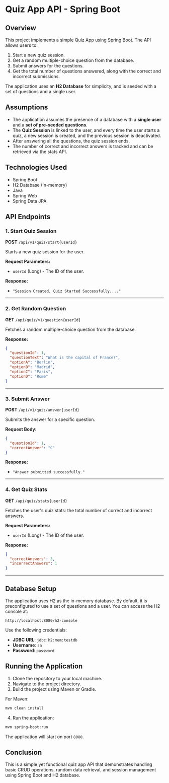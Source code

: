 
# Quiz App API - Spring Boot

## Overview

This project implements a simple Quiz App using Spring Boot. The API allows users to:

1. Start a new quiz session.
2. Get a random multiple-choice question from the database.
3. Submit answers for the questions.
4. Get the total number of questions answered, along with the correct and incorrect submissions.

The application uses an **H2 Database** for simplicity, and is seeded with a set of questions and a single user.

## Assumptions

- The application assumes the presence of a database with a **single user** and a **set of pre-seeded questions**.
- The **Quiz Session** is linked to the user, and every time the user starts a quiz, a new session is created, and the previous session is deactivated.
- After answering all the questions, the quiz session ends.
- The number of correct and incorrect answers is tracked and can be retrieved via the stats API.

## Technologies Used

- Spring Boot
- H2 Database (In-memory)
- Java
- Spring Web
- Spring Data JPA

## API Endpoints

### 1. Start Quiz Session

**POST** `/api/v1/quiz/start{userId}`

Starts a new quiz session for the user.

**Request Parameters:**

- `userId` (Long) - The ID of the user.

**Response:**

- `"Session Created, Quiz Started Successfully...."`

---

### 2. Get Random Question

**GET** `/api/quiz/v1/question{userId}`

Fetches a random multiple-choice question from the database.

**Response:**

```json
{
  "questionId": 1,
  "questionText": "What is the capital of France?",
  "optionA": "Berlin",
  "optionB": "Madrid",
  "optionC": "Paris",
  "optionD": "Rome"
}
```

---

### 3. Submit Answer

**POST** `/api/v1/quiz/answer{userId}`

Submits the answer for a specific question.

**Request Body:**

```json
{
  "questionId": 1,
  "correctAnswer": "C"
}
```

**Response:**

- `"Answer submitted successfully."`

---

### 4. Get Quiz Stats

**GET** `/api/quiz/stats{userId}`

Fetches the user's quiz stats: the total number of correct and incorrect answers.

**Request Parameters:**

- `userId` (Long) - The ID of the user.

**Response:**

```json
{
  "correctAnswers": 3,
  "incorrectAnswers": 1
}
```

---

## Database Setup

The application uses H2 as the in-memory database. By default, it is preconfigured to use a set of questions and a user. You can access the H2 console at:

```
http://localhost:8080/h2-console
```

Use the following credentials:

- **JDBC URL**: `jdbc:h2:mem:testdb`
- **Username**: `sa`
- **Password**: `password`

## Running the Application

1. Clone the repository to your local machine.
2. Navigate to the project directory.
3. Build the project using Maven or Gradle.

For Maven:

```bash
mvn clean install
```

4. Run the application:

```bash
mvn spring-boot:run
```

The application will start on port `8080`.

## Conclusion

This is a simple yet functional quiz app API that demonstrates handling basic CRUD operations, random data retrieval, and session management using Spring Boot and H2 database.
